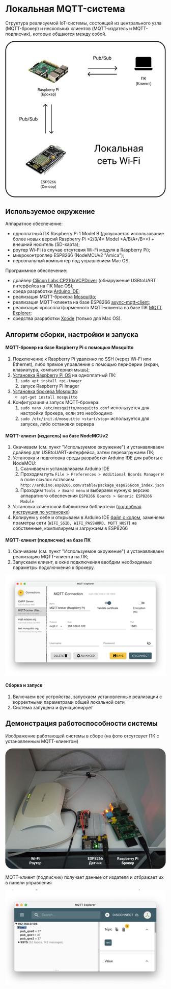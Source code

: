 # Локальная MQTT-система

Структура реализуемой IoT-системы, состоящей из центрального узла (MQTT-брокер) и нескольких клиентов (MQTT-издатель и MQTT-подписчик), которые общаются между собой.

![MQTT Tesrbed Structure](../../media/mqtt/demo-mqtt-sys.png)

## Используемое окружение

Аппаратное обеспечение:
* одноплатный ПК Raspberry Pi 1 Model B (допускается использование более новых версий Raspberry Pi <2/3/4> Model <A/B/A+/B+>) + внешний носитель (SD-карта);
* роутер Wi-Fi (в случае отсутсвия Wi-Fi модуля в Raspberry Pi);
* микроконтроллер ESP8266 (NodeMCUv2 "Amica");
* персональный компьютер под управлением Mac OS.

Программное обеспечение:
* драйвер [Cilicon Labs CP210xVCPDriver](https://www.silabs.com/developers/usb-to-uart-bridge-vcp-drivers) (обнаружение USBtoUART интерфейса на ПК Mac OS);
* среда разработки [Arduino IDE](https://www.arduino.cc/en/software);
* реализация MQTT-брокера [Mosquitto](https://mosquitto.org/download/);
* реализация MQTT-клиента на базе ESP8266 [async-mqtt-client](https://github.com/marvinroger/async-mqtt-client);
* реализация кроссплатформенного MQTT-клиента на базе ПК [MQTT Explorer](http://mqtt-explorer.com);
* средства разработки [Xcode](https://apps.apple.com/ru/app/xcode/id497799835?mt=12) (только для Mac OS).

## Алгоритм сборки, настройки и запуска

#### MQTT-брокер на базе Raspberry Pi с помощью Mosquitto

1. Подключение к Raspberry Pi удаленно по SSH (через Wi-Fi или Ethernet), либо прямое управление с помощью периферии (экран, клавиатура, компьютерная мышь);
2. [Установка Raspberry Pi OS](https://www.raspberrypi.org/documentation/installation/installing-images/) на одноплатный ПК:
   1. ```sudo apt install rpi-imager```
   2. запуск Raspberry Pi Imager
3. [Установка брокера Mosquitto](https://mosquitto.org/blog/2013/01/mosquitto-debian-repository/):
   * ```apt-get install mosquitto```
4. Конфигурация и запуск MQTT-брокера:
   1. ```sudo nano /etc/mosquitto/mosquitto.conf``` используется для настройки брокера, если это необходимо
   2. ```sudo /etc/init.d/mosquitto <start/stop>``` используется для запуска, либо остановки сервера

#### MQTT-клиент (издатель) на базе NodeMCUv2

1. Скачиваем (см. пункт "Используемое окружение") и устанавливаем драйвер для USBtoUART-интерфейса, затем перезагружаем ПК;
2. Установка и подготовка среды разработки Arduino IDE для работы с NodeMCU:
   1. Скачиваем и устанавливаем Arduino IDE
   2. Проходим путь ```File > Preferences > Additional Boards Manager```  и в поле ссылок вствляем ```http://arduino.esp8266.com/stable/package_esp8266com_index.json```
   3. Проходим ```Tools > Board menu``` и выбираем нужную версию аппаратного обеспечения ```ESP8266 Boards > Generic ESP8266 Module```
3. Установка клиентской библиотеки библиотеки ([подробная инструкция по установке](https://github.com/marvinroger/async-mqtt-client/blob/master/docs/1.-Getting-started.md#installing-asyncmqttclient))
4. Копируем у себе и открываем в Arduino IDE [файл с кодом](mqtt_cli_qos012_esp8266.ino), заменяем праметры сети (```WIFI_SSID, WIFI_PASSWORD, MQTT_HOST```) на собственные, компилируем и загружаем в ESP8266

#### MQTT-клиент (подписчик) на базе ПК

1. Скачиваем (см. пункт "Используемое окружение") и устанавливаем реализацию MQTT-клиента на ПК;
2. Запускаем клиент, в окне подключения ввобдим необходимые параметры подключкения к брокеру.

![Connect to MQTT broker](../../media/mqtt/mqtt-cli-connect.png)

#### Сборка и запуск

1. Включаем все устройства, запускаем установленные реализации с корректными параметрами общей локальной сети
2. Система запущена и функционирует

## Демонстрация работоспособности системы

Изображение работающей системы в сборе (на фото отсутсвует ПК с установленным MQTT-клиентом)

![Working MQTT System](../../media/mqtt/mqtt-sys-photo.png)

MQTT-клиент (подписчик) получает данные от издателя и отбражает их в панели управления

![MQTT Explorer Panel](../../media/mqtt/mqtt-explorer.png)
